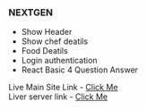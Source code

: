 ### NEXTGEN

<ul> 
      <li> Show Header  </li>
      <li> Show chef deatils  </li>
      <li> Food Deatils </li>
      <li> Login authentication </li>
      <li> React Basic 4 Question Answer </li>
      
</ul>

Live Main Site Link - <a href="https://smfoodshop-aa5ce.web.app/" target="_blank"> Click Me</a> </br>
Liver server link - <a href="https://smfoodshop-server-rcmehedi15.vercel.app " target="_blank"> Click Me</a>
